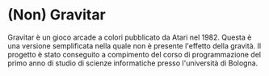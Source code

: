 # (Non) Gravitar

Gravitar è un gioco arcade a colori pubblicato da Atari nel 1982. 
Questa è una versione semplificata nella quale non è presente l'effetto della gravità.
Il progetto è stato conseguito a compimento del corso di programmazione del primo anno di studio di scienze informatiche presso l'università di Bologna.
